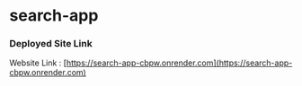# search-app

### Deployed Site Link

Website Link : [https://search-app-cbpw.onrender.com](https://search-app-cbpw.onrender.com)

